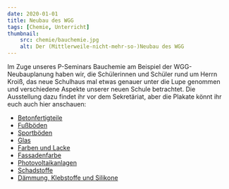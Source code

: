 ```yaml
---
date: 2020-01-01
title: Neubau des WGG
tags: [Chemie, Unterricht]
thumbnail: 
    src: chemie/bauchemie.jpg
    alt: Der (Mittlerweile-nicht-mehr-so-)Neubau des WGG
---
```


Im Zuge unseres P-Seminars Bauchemie am Beispiel der
WGG-Neubauplanung haben wir, die Schülerinnen und Schüler rund um
Herrn Kroiß, das neue Schulhaus mal etwas genauer unter die Lupe
genommen und verschiedene Aspekte unserer neuen Schule
betrachtet. Die Ausstellung dazu findet ihr vor dem Sekretäriat,
aber die Plakate könnt ihr euch auch hier anschauen:

<ul>
    <li><a href="/documents/chemie/beton.pdf">Betonfertigteile</a></li>
    <li><a href="/documents/chemie/linoleum.pdf">Fußböden</a></li>
    <li><a href="/documents/chemie/linodur.pdf">Sportböden</a></li>
    <li><a href="/documents/chemie/glas.pdf">Glas</a></li>
    <li><a href="/documents/chemie/farbe.pdf">Farben und Lacke</a></li>
    <li><a href="/documents/chemie/fassade.pdf">Fassadenfarbe</a></li>
    <li><a href="/documents/chemie/photovoltaik.pdf">Photovoltaikanlagen</a></li>
    <li><a href="/documents/chemie/schadstoffe.pdf">Schadstoffe</a></li>
    <li><a href="/documents/chemie/rest.pdf">Dämmung, Klebstoffe und Silikone</a></li>
</ul>